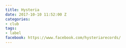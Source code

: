 ```yaml
---
title: Hysteria
date: 2017-10-10 11:52:00 Z
categories:
- club
tags:
- label
facebook: https://www.facebook.com/hysteriarecords/
---
```


